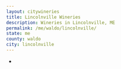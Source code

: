 ```yaml
---
layout: citywineries
title: Lincolnville Wineries
description: Wineries in Lincolnville, ME
permalink: /me/waldo/lincolnville/
state: me
county: waldo
city: lincolnville
---
```

-
